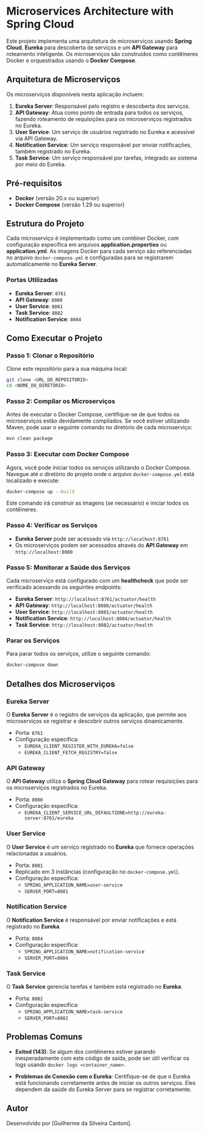 
# Microservices Architecture with Spring Cloud

Este projeto implementa uma arquitetura de microserviços usando **Spring Cloud**, **Eureka** para descoberta de serviços e um **API Gateway** para roteamento inteligente. Os microserviços são construídos como contêineres Docker e orquestrados usando o **Docker Compose**.

## Arquitetura de Microserviços

Os microserviços disponíveis nesta aplicação incluem:

1. **Eureka Server**: Responsável pelo registro e descoberta dos serviços.
2. **API Gateway**: Atua como ponto de entrada para todos os serviços, fazendo roteamento de requisições para os microserviços registrados no Eureka.
3. **User Service**: Um serviço de usuários registrado no Eureka e acessível via API Gateway.
4. **Notification Service**: Um serviço responsável por enviar notificações, também registrado no Eureka.
5. **Task Service**: Um serviço responsável por tarefas, integrado ao sistema por meio do Eureka.

## Pré-requisitos

- **Docker** (versão 20.x ou superior)
- **Docker Compose** (versão 1.29 ou superior)

## Estrutura do Projeto

Cada microserviço é implementado como um contêiner Docker, com configuração específica em arquivos **application.properties** ou **application.yml**. As imagens Docker para cada serviço são referenciadas no arquivo `docker-compose.yml` e configuradas para se registrarem automaticamente no **Eureka Server**.

### Portas Utilizadas

- **Eureka Server**: `8761`
- **API Gateway**: `8080`
- **User Service**: `8081`
- **Task Service**: `8082`
- **Notification Service**: `8084`

## Como Executar o Projeto

### Passo 1: Clonar o Repositório

Clone este repositório para a sua máquina local:

```bash
git clone <URL_DO_REPOSITORIO>
cd <NOME_DO_DIRETORIO>
```

### Passo 2: Compilar os Microserviços

Antes de executar o Docker Compose, certifique-se de que todos os microserviços estão devidamente compilados. Se você estiver utilizando Maven, pode usar o seguinte comando no diretório de cada microserviço:

```bash
mvn clean package
```

### Passo 3: Executar com Docker Compose

Agora, você pode iniciar todos os serviços utilizando o Docker Compose. Navegue até o diretório do projeto onde o arquivo `docker-compose.yml` está localizado e execute:

```bash
docker-compose up --build
```

Este comando irá construir as imagens (se necessário) e iniciar todos os contêineres.

### Passo 4: Verificar os Serviços

- **Eureka Server** pode ser acessado via `http://localhost:8761`
- Os microserviços podem ser acessados através do **API Gateway** em `http://localhost:8080`

### Passo 5: Monitorar a Saúde dos Serviços

Cada microserviço está configurado com um **healthcheck** que pode ser verificado acessando os seguintes endpoints:

- **Eureka Server**: `http://localhost:8761/actuator/health`
- **API Gateway**: `http://localhost:8080/actuator/health`
- **User Service**: `http://localhost:8081/actuator/health`
- **Notification Service**: `http://localhost:8084/actuator/health`
- **Task Service**: `http://localhost:8082/actuator/health`

### Parar os Serviços

Para parar todos os serviços, utilize o seguinte comando:

```bash
docker-compose down
```

## Detalhes dos Microserviços

### Eureka Server

O **Eureka Server** é o registro de serviços da aplicação, que permite aos microserviços se registrar e descobrir outros serviços dinamicamente.

- Porta: `8761`
- Configuração específica:
  - `EUREKA_CLIENT_REGISTER_WITH_EUREKA=false`
  - `EUREKA_CLIENT_FETCH_REGISTRY=false`

### API Gateway

O **API Gateway** utiliza o **Spring Cloud Gateway** para rotear requisições para os microserviços registrados no Eureka.

- Porta: `8080`
- Configuração específica:
  - `EUREKA_CLIENT_SERVICE_URL_DEFAULTZONE=http://eureka-server:8761/eureka`

### User Service

O **User Service** é um serviço registrado no **Eureka** que fornece operações relacionadas a usuários.

- Porta: `8081`
- Replicado em 3 instâncias (configuração no `docker-compose.yml`).
- Configuração específica:
  - `SPRING_APPLICATION_NAME=user-service`
  - `SERVER_PORT=8081`

### Notification Service

O **Notification Service** é responsável por enviar notificações e está registrado no **Eureka**.

- Porta: `8084`
- Configuração específica:
  - `SPRING_APPLICATION_NAME=notification-service`
  - `SERVER_PORT=8084`

### Task Service

O **Task Service** gerencia tarefas e também está registrado no **Eureka**.

- Porta: `8082`
- Configuração específica:
  - `SPRING_APPLICATION_NAME=task-service`
  - `SERVER_PORT=8082`

## Problemas Comuns

- **Exited (143)**: Se algum dos contêineres estiver parando inesperadamente com este código de saída, pode ser útil verificar os logs usando `docker logs <container_name>`.
  
- **Problemas de Conexão com o Eureka**: Certifique-se de que o Eureka está funcionando corretamente antes de iniciar os outros serviços. Eles dependem da saúde do Eureka Server para se registrar corretamente.

## Autor

Desenvolvido por [Guilherme da Silveira Cantoni].
